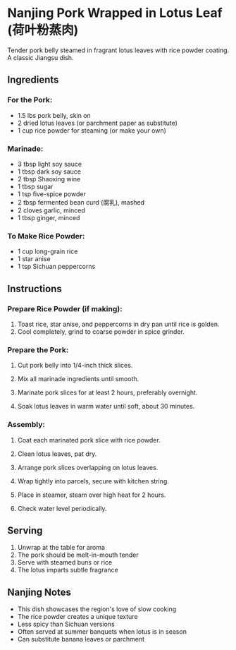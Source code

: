 # Nanjing Pork Wrapped in Lotus Leaf (荷叶粉蒸肉)

Tender pork belly steamed in fragrant lotus leaves with rice powder coating. A classic Jiangsu dish.

## Ingredients

### For the Pork:
- 1.5 lbs pork belly, skin on
- 2 dried lotus leaves (or parchment paper as substitute)
- 1 cup rice powder for steaming (or make your own)

### Marinade:
- 3 tbsp light soy sauce
- 1 tbsp dark soy sauce
- 2 tbsp Shaoxing wine
- 1 tbsp sugar
- 1 tsp five-spice powder
- 2 tbsp fermented bean curd (腐乳), mashed
- 2 cloves garlic, minced
- 1 tbsp ginger, minced

### To Make Rice Powder:
- 1 cup long-grain rice
- 1 star anise
- 1 tsp Sichuan peppercorns

## Instructions

### Prepare Rice Powder (if making):
1. Toast rice, star anise, and peppercorns in dry pan until rice is golden.
2. Cool completely, grind to coarse powder in spice grinder.

### Prepare the Pork:
1. Cut pork belly into 1/4-inch thick slices.

2. Mix all marinade ingredients until smooth.

3. Marinate pork slices for at least 2 hours, preferably overnight.

4. Soak lotus leaves in warm water until soft, about 30 minutes.

### Assembly:
1. Coat each marinated pork slice with rice powder.

2. Clean lotus leaves, pat dry.

3. Arrange pork slices overlapping on lotus leaves.

4. Wrap tightly into parcels, secure with kitchen string.

5. Place in steamer, steam over high heat for 2 hours.

6. Check water level periodically.

## Serving

1. Unwrap at the table for aroma
2. The pork should be melt-in-mouth tender
3. Serve with steamed buns or rice
4. The lotus imparts subtle fragrance

## Nanjing Notes

- This dish showcases the region's love of slow cooking
- The rice powder creates a unique texture
- Less spicy than Sichuan versions
- Often served at summer banquets when lotus is in season
- Can substitute banana leaves or parchment